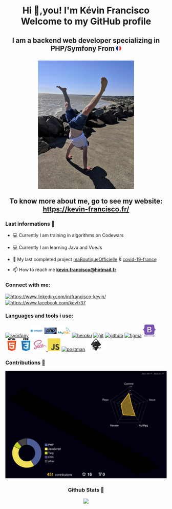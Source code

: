 <h1 align="center">Hi 👋,you! I'm Kévin Francisco Welcome to my GitHub profile</h1>
<h2 align="center">I am a backend web developer specializing in PHP/Symfony From <img src="https://github.com/FranciscoKevin/FranciscoKevin/blob/main/img/france-flag.png"><br/><br/>
<img align="center"src="https://github.com/FranciscoKevin/FranciscoKevin/blob/main/img/street-workout.jpeg" alt="Kévin Francisco StreetWorkout" height="400" /><br/><br/>
To know more about me, go to see my website: <a href="https://kevin-francisco.fr/">https://kevin-francisco.fr/</a>
</h2>

<h3 align="left">Last informations 🧐</h3>

- ‍💻 Currently I am training in algorithms on Codewars

- ‍💻 Currently I am learning Java and VueJs

- 🔭 My last completed project [maBoutiqueOfficielle](https://maboutiqueofficielle.herokuapp.com/) & [covid-19-france](https://covid-19-france.herokuapp.com/)

- 📫 How to reach me **kevin.francisco@hotmail.fr**

<h3 align="left">Connect with me:</h3>
<p align="left">
<a href="https://linkedin.com/in/https://www.linkedin.com/in/francisco-kevin/" target="blank"><img align="center" src="https://raw.githubusercontent.com/rahuldkjain/github-profile-readme-generator/master/src/images/icons/Social/linked-in-alt.svg" alt="https://www.linkedin.com/in/francisco-kevin/" height="30" width="40" /></a>
<a href="https://fb.com/https://www.facebook.com/kevfr37" target="blank"><img align="center" src="https://raw.githubusercontent.com/rahuldkjain/github-profile-readme-generator/master/src/images/icons/Social/facebook.svg" alt="https://www.facebook.com/kevfr37" height="30" width="40" /></a>
</p>

<h3 align="left">Languages and tools i use:</h3>
<p align="left"> 
 <a href="https://symfony.com" target="_blank" rel="noreferrer"><img src="https://symfony.com/logos/symfony_black_03.svg" alt="symfony" width="40" height="40"/></a>
<a href="https://webpack.js.org" target="_blank" rel="noreferrer"><img src="https://raw.githubusercontent.com/devicons/devicon/d00d0969292a6569d45b06d3f350f463a0107b0d/icons/webpack/webpack-original-wordmark.svg" alt="webpack" width="40" height="40"/></a>
<a href="https://www.php.net" target="_blank" rel="noreferrer"> <img src="https://raw.githubusercontent.com/devicons/devicon/master/icons/php/php-original.svg" alt="php" width="40" height="40"/></a> 
<a href="https://www.mysql.com/" target="_blank" rel="noreferrer"> <img src="https://raw.githubusercontent.com/devicons/devicon/master/icons/mysql/mysql-original-wordmark.svg" alt="mysql" width="40" height="40"/></a>
<a href="https://heroku.com" target="_blank" rel="noreferrer"> <img src="https://www.vectorlogo.zone/logos/heroku/heroku-icon.svg" alt="heroku" width="40" height="40"/></a>
<a href="https://git-scm.com/" target="_blank" rel="noreferrer"><img src="https://www.vectorlogo.zone/logos/git-scm/git-scm-icon.svg" alt="git" width="40" height="40"/><a>
<a href="https://github.com/" target="_blank" rel="noreferrer"><img src="https://www.vectorlogo.zone/logos/github/github-icon.svg" alt="github" width="40" height="40"/><a>
<a href="https://www.figma.com/" target="_blank" rel="noreferrer"> <img src="https://www.vectorlogo.zone/logos/figma/figma-icon.svg" alt="figma" width="40" height="40"/></a>
<a href="https://getbootstrap.com" target="_blank" rel="noreferrer"><img src="https://raw.githubusercontent.com/devicons/devicon/master/icons/bootstrap/bootstrap-plain-wordmark.svg" alt="bootstrap" width="40" height="40"/></a>
<a href="https://www.w3.org/html/" target="_blank" rel="noreferrer"> <img src="https://raw.githubusercontent.com/devicons/devicon/master/icons/html5/html5-original-wordmark.svg" alt="html5" width="40" height="40"/></a>
<a href="https://www.w3schools.com/css/" target="_blank" rel="noreferrer"> <img src="https://raw.githubusercontent.com/devicons/devicon/master/icons/css3/css3-original-wordmark.svg" alt="css3" width="40" height="40"/></a> 
<a href="https://sass-lang.com" target="_blank" rel="noreferrer"><img src="https://raw.githubusercontent.com/devicons/devicon/master/icons/sass/sass-original.svg" alt="sass" width="40" height="40"/> </a>
<a href="https://developer.mozilla.org/en-US/docs/Web/JavaScript" target="_blank" rel="noreferrer"> <img src="https://raw.githubusercontent.com/devicons/devicon/master/icons/javascript/javascript-original.svg" alt="javascript" width="40" height="40"/></a>
<a href="https://postman.com" target="_blank" rel="noreferrer"> <img src="https://www.vectorlogo.zone/logos/getpostman/getpostman-icon.svg" alt="postman" width="40" height="40"/></a>
<a href="https://inkscape.org/fr/" target="_blank" rel="noreferrer"><img src="https://github.com/FranciscoKevin/FranciscoKevin/blob/main/img/inkscape.png" width="60" height="40" alt="Inkscape"></a>
</p>
 
<h3 align="left">Contributions 🔰</h3>
<img src="profile-3d-contrib/profile-night-rainbow.svg">

<div align="center">
 <h3>Github Stats 🧐</h3>
 <img src="https://github-readme-stats.vercel.app/api?username=FranciscoKevin&theme=codeSTACKr&show_icons=true">
</div>
